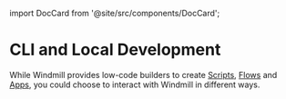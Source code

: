 import DocCard from '@site/src/components/DocCard';

# CLI and Local Development

While Windmill provides low-code builders to create [Scripts](../getting_started/0_scripts_quickstart/1_typescript_quickstart/index.mdx), [Flows](../getting_started/6_flows_quickstart/index.md) and [Apps](../getting_started/7_apps_quickstart/index.mdx), you could choose to interact with Windmill in different ways.

<div class="grid grid-cols-2 gap-6 mb-4">
  <DocCard
 	title="Command-Line Interface"
 	description="Interact with Windmill instances right from your terminal."
 	href="/docs/advanced/cli"
 />
<DocCard
 	title="Local Development"
 	description="Develop from various environments such as your terminal, VSCode, and JetBrains IDEs."
 	href="/docs/advanced/local_development"
 />
</div>
